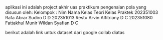 aplikasi ini adalah project akhir uas praktikum pengenalan pola yang disusun oleh:
Kelompok :
Nim	Nama	Kelas Teori	Kelas Praktek
202351003	Rafa Abrar Sudiro	D	D
202351013	Restu Arvin Alfitriany	D	C
202351080	Fattakhul Munir Wildan Syafian	D	C

berikut adalah link untuk dataset dari google collab diatas 
